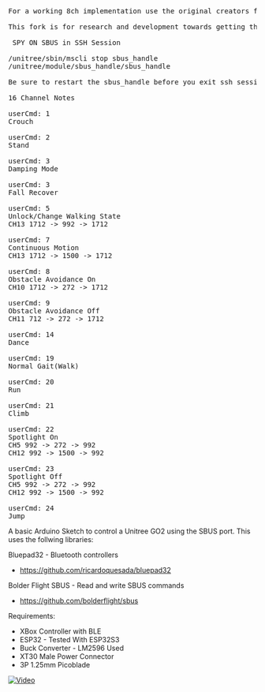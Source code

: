<pre>
For a working 8ch implementation use the original creators fork here: https://github.com/mechzrobotics/Unitree_GO2_SBUS

This fork is for research and development towards getting the 16ch implementation working, hopefully bringing with it additional commands that are not available on the 8ch implementation.
 
 SPY ON SBUS in SSH Session

/unitree/sbin/mscli stop sbus_handle
/unitree/module/sbus_handle/sbus_handle

Be sure to restart the sbus_handle before you exit ssh session or you will lose sbus until you restart the service

16 Channel Notes

userCmd: 1
Crouch

userCmd: 2
Stand

userCmd: 3
Damping Mode

userCmd: 3
Fall Recover

userCmd: 5
Unlock/Change Walking State
CH13 1712 -> 992 -> 1712

userCmd: 7
Continuous Motion
CH13 1712 -> 1500 -> 1712

userCmd: 8
Obstacle Avoidance On
CH10 1712 -> 272 -> 1712

userCmd: 9
Obstacle Avoidance Off
CH11 712 -> 272 -> 1712

userCmd: 14
Dance

userCmd: 19
Normal Gait(Walk)

userCmd: 20
Run

userCmd: 21
Climb

userCmd: 22
Spotlight On
CH5 992 -> 272 -> 992
CH12 992 -> 1500 -> 992

userCmd: 23
Spotlight Off
CH5 992 -> 272 -> 992
CH12 992 -> 1500 -> 992

userCmd: 24
Jump
</pre>

A basic Arduino Sketch to control a Unitree GO2 using the SBUS port.
This uses the follwing libraries:

Bluepad32 - Bluetooth controllers
 - https://github.com/ricardoquesada/bluepad32

Bolder Flight SBUS - Read and write SBUS commands
 - https://github.com/bolderflight/sbus

Requirements:
- XBox Controller with BLE
- ESP32 - Tested With ESP32S3
- Buck Converter - LM2596 Used
- XT30 Male Power Connector
- 3P 1.25mm Picoblade

[![Video](https://img.youtube.com/vi/AR2y-QA6O1I/0.jpg)](https://www.youtube.com/watch?v=AR2y-QA6O1I)
